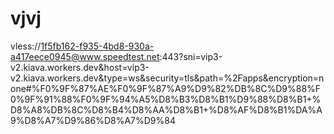 # vjvj
vless://1f5fb162-f935-4bd8-930a-a417eece0945@www.speedtest.net:443?sni=vip3-v2.kiava.workers.dev&amp;host=vip3-v2.kiava.workers.dev&amp;type=ws&amp;security=tls&amp;path=%2Fapps&amp;encryption=none#%F0%9F%87%AE%F0%9F%87%A9%D9%82%DB%8C%D9%88%F0%9F%91%88%F0%9F%94%A5%D8%B3%D8%B1%D9%88%D8%B1+%D8%A8%DB%8C%D8%B4%D8%AA%D8%B1+%D8%AF%D8%B1%DA%A9%D8%A7%D9%86%D8%A7%D9%84
